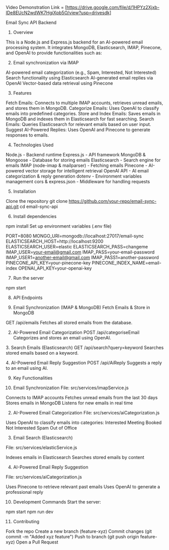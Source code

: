 Video Demonstration Link = [https://drive.google.com/file/d/1HPYz2Xjxb-IDe8EUcN2wdWK7HgiXpb5O/view?usp=drivesdk]

Email Sync API Backend

1. Overview

This is a Node.js and Express.js backend for an AI-powered email processing system. It integrates MongoDB, Elasticsearch, IMAP, Pinecone, and OpenAI to provide functionalities such as:

2. Email synchronization via IMAP

AI-powered email categorization (e.g., Spam, Interested, Not Interested)
Search functionality using Elasticsearch
AI-generated email replies via OpenAI
Vector-based data retrieval using Pinecone

3. Features

Fetch Emails: Connects to multiple IMAP accounts, retrieves unread emails, and stores them in MongoDB.
Categorize Emails: Uses OpenAI to classify emails into predefined categories.
Store and Index Emails: Saves emails in MongoDB and indexes them in Elasticsearch for fast searching.
Search Emails: Queries Elasticsearch for relevant emails based on user input.
Suggest AI-Powered Replies: Uses OpenAI and Pinecone to generate responses to emails.

4. Technologies Used

Node.js - Backend runtime
Express.js - API framework
MongoDB & Mongoose - Database for storing emails
Elasticsearch - Search engine for emails
IMAP (node-imap & mailparser) - Fetching emails
Pinecone - AI-powered vector storage for intelligent retrieval
OpenAI API - AI email categorization & reply generation
dotenv - Environment variables management
cors & express.json - Middleware for handling requests

5. Installation

Clone the repository
git clone https://github.com/your-repo/email-sync-api.git
cd email-sync-api

6. Install dependencies

npm install
Set up environment variables (.env file)

PORT=8080
MONGO_URI=mongodb://localhost:27017/email-sync
ELASTICSEARCH_HOST=http://localhost:9200
ELASTICSEARCH_USER=elastic
ELASTICSEARCH_PASS=changeme
IMAP_USER=your-email@gmail.com
IMAP_PASS=your-email-password
IMAP_USER1=another-email@gmail.com
IMAP_PASS1=another-password
PINECONE_API_KEY=your-pinecone-key
PINECONE_INDEX_NAME=email-index
OPENAI_API_KEY=your-openai-key

7. Run the server

npm start

8. API Endpoints
   

1. Email Synchronization (IMAP & MongoDB)
Fetch Emails & Store in MongoDB

GET /api/emails
Fetches all stored emails from the database.

2. AI-Powered Email Categorization
POST /api/categoriseEmail
Categorizes and stores an email using OpenAI.

3️. Search Emails (Elasticsearch)
GET /api/search?query=keyword
Searches stored emails based on a keyword.

4️. AI-Powered Email Reply Suggestion
POST /api/AiReply
Suggests a reply to an email using AI.


9. Key Functionalities

1. Email Synchronization
File: src/services/imapService.js

Connects to IMAP accounts
Fetches unread emails from the last 30 days
Stores emails in MongoDB
Listens for new emails in real time

2. AI-Powered Email Categorization
File: src/services/aiCategorization.js

Uses OpenAI to classify emails into categories:
Interested
Meeting Booked
Not Interested
Spam
Out of Office

3. Email Search (Elasticsearch)

File: src/services/elasticService.js

Indexes emails in Elasticsearch
Searches stored emails by content

4. AI-Powered Email Reply Suggestion

File: src/services/aiCategorization.js

Uses Pinecone to retrieve relevant past emails
Uses OpenAI to generate a professional reply

10. Development Commands
Start the server:

npm start
npm run dev

11. Contributing

Fork the repo
Create a new branch (feature-xyz)
Commit changes (git commit -m "Added xyz feature")
Push to branch (git push origin feature-xyz)
Open a Pull Request
